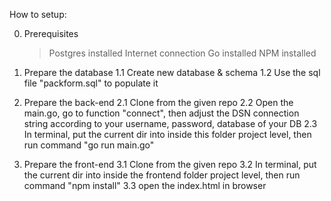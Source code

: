 How to setup:

0. Prerequisites
    > Postgres installed
    > Internet connection
    > Go installed
    > NPM installed

1. Prepare the database
    1.1 Create new database & schema
    1.2 Use the sql file "packform.sql" to populate it

    
2. Prepare the back-end
    2.1 Clone from the given repo
    2.2 Open the main.go, go to function "connect", then adjust the DSN connection string according to your username, password, database of your DB
    2.3 In terminal, put the current dir into inside this folder project level, then run command "go run main.go"

3. Prepare the front-end
    3.1 Clone from the given repo
    3.2 In terminal, put the current dir into inside the frontend folder project level, then run command "npm install"
    3.3 open the index.html in browser
